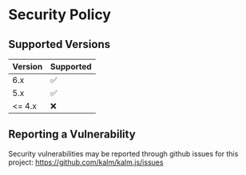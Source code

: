 # Security Policy

## Supported Versions

| Version | Supported |
| ------- | ------------------ |
| 6.x | :white_check_mark: |
| 5.x | :white_check_mark: |
| <= 4.x | :x: |

## Reporting a Vulnerability

Security vulnerabilities may be reported through github issues for this project: https://github.com/kalm/kalm.js/issues
